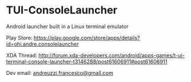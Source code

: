 # TUI-ConsoleLauncher
Android launcher built in a Linux terminal emulator

Play Store: https://play.google.com/store/apps/details?id=ohi.andre.consolelauncher

XDA Thread: http://forum.xda-developers.com/android/apps-games/t-ui-terminal-console-launcher-t3146288/post61606911#post61606911

Dev email: andreuzzi.francesco@gmail.com
